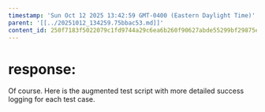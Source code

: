 ```yaml
---
timestamp: 'Sun Oct 12 2025 13:42:59 GMT-0400 (Eastern Daylight Time)'
parent: '[[../20251012_134259.75bbac53.md]]'
content_id: 250f7183f5022079c1fd9744a29c6ea6b260f90627abde55299bf29875eb09e2
---
```


# response:

Of course. Here is the augmented test script with more detailed success logging for each test case.

